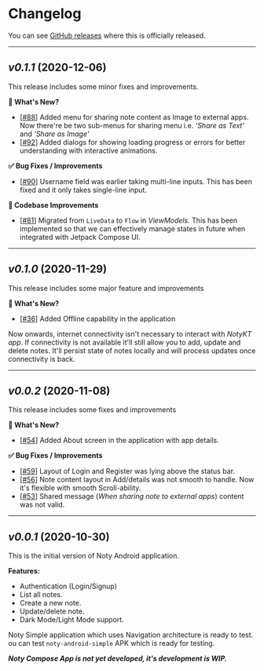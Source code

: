 # Changelog

You can see [GitHub releases](https://github.com/PatilShreyas/NotyKT/releases) where this is officially released.

---

## _v0.1.1_ (2020-12-06)

This release includes some minor fixes and improvements.

**🔮 What's New?**

- [[#88](https://github.com/PatilShreyas/NotyKT/issues/88)] Added menu for sharing note content as Image to external apps.
Now there're be two sub-menus for sharing menu i.e. _'Share as Text'_ and _'Share as Image'_
- [[#92](https://github.com/PatilShreyas/NotyKT/issues/92)] Added dialogs for showing loading progress or errors for better understanding with interactive animations.

**✅ Bug Fixes / Improvements**

- [[#90](https://github.com/PatilShreyas/NotyKT/issues/90)] Username field was earlier taking multi-line inputs. This has been fixed and it only takes single-line input.

**🎯 Codebase Improvements**

- [[#81](https://github.com/PatilShreyas/NotyKT/issues/81)] Migrated from `LiveData` to `Flow` in _ViewModels_. This has been implemented so that we can effectively manage states in future when integrated with Jetpack Compose UI.

---

## _v0.1.0_ (2020-11-29)

This release includes some major feature and improvements

**🔮 What's New?**

- [[#36](https://github.com/PatilShreyas/NotyKT/issues/36)] Added Offline capability in the application

Now onwards, internet connectivity isn't necessary to interact with _NotyKT app_. If connectivity is not available it'll still allow you to add, update and delete notes. It'll persist state of notes locally and will process updates once connectivity is back.

---

## _v0.0.2_ (2020-11-08)

This release includes some fixes and improvements

**🔮 What's New?**

- [[#54](https://github.com/PatilShreyas/NotyKT/issues/54)] Added About screen in the application with app details.

**✅ Bug Fixes / Improvements**

- [[#59](https://github.com/PatilShreyas/NotyKT/issues/59)] Layout of Login and Register was lying above the status bar.
- [[#56](https://github.com/PatilShreyas/NotyKT/issues/56)] Note content layout in Add/details was not smooth to handle. Now it's flexible with smooth Scroll-ability.
- [[#53](https://github.com/PatilShreyas/NotyKT/issues/53)] Shared message (_When sharing note to external apps_) content was not valid.

---

## _v0.0.1_ (2020-10-30)

This is the initial version of Noty Android application.

**Features:**

- Authentication (Login/Signup)
- List all notes.
- Create a new note.
- Update/delete note.
- Dark Mode/Light Mode support.

Noty Simple application which uses Navigation architecture is ready to test.
ou can test `noty-android-simple` APK which is ready for testing.

_**Noty Compose App is not yet developed, it's development is WIP.**_
